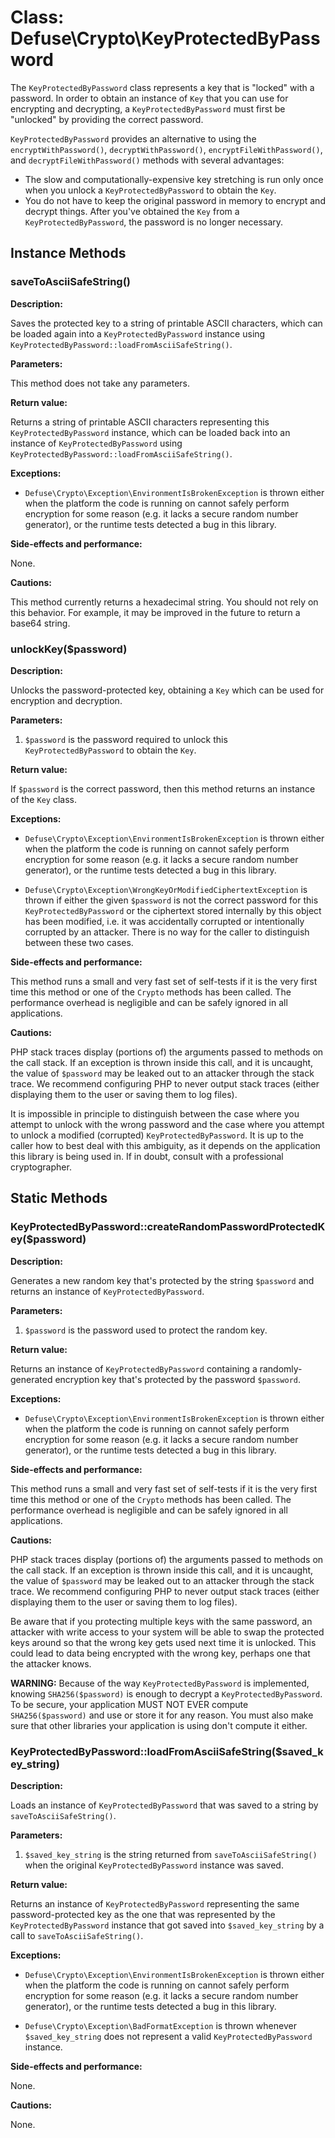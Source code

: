 Class: Defuse\Crypto\KeyProtectedByPassword
============================================

The `KeyProtectedByPassword` class represents a key that is "locked" with
a password. In order to obtain an instance of `Key` that you can use for
encrypting and decrypting, a `KeyProtectedByPassword` must first be "unlocked"
by providing the correct password.

`KeyProtectedByPassword` provides an alternative to using the
`encryptWithPassword()`, `decryptWithPassword()`, `encryptFileWithPassword()`,
and `decryptFileWithPassword()` methods with several advantages:

- The slow and computationally-expensive key stretching is run only once when
  you unlock a `KeyProtectedByPassword` to obtain the `Key`.
- You do not have to keep the original password in memory to encrypt and decrypt
  things. After you've obtained the `Key` from a `KeyProtectedByPassword`, the
  password is no longer necessary.

Instance Methods
-----------------

### saveToAsciiSafeString()

**Description:**

Saves the protected key to a string of printable ASCII characters, which can be
loaded again into a `KeyProtectedByPassword` instance using
`KeyProtectedByPassword::loadFromAsciiSafeString()`.

**Parameters:**

This method does not take any parameters.

**Return value:**

Returns a string of printable ASCII characters representing this
`KeyProtectedByPassword` instance, which can be loaded back into an instance of
`KeyProtectedByPassword` using
`KeyProtectedByPassword::loadFromAsciiSafeString()`.

**Exceptions:**

- `Defuse\Crypto\Exception\EnvironmentIsBrokenException` is thrown either when
  the platform the code is running on cannot safely perform encryption for some
  reason (e.g. it lacks a secure random number generator), or the runtime tests
  detected a bug in this library.

**Side-effects and performance:**

None.

**Cautions:**

This method currently returns a hexadecimal string. You should not rely on this
behavior. For example, it may be improved in the future to return a base64
string.

### unlockKey($password)

**Description:**

Unlocks the password-protected key, obtaining a `Key` which can be used for
encryption and decryption.

**Parameters:**

1. `$password` is the password required to unlock this `KeyProtectedByPassword`
   to obtain the `Key`.

**Return value:**

If `$password` is the correct password, then this method returns an instance of
the `Key` class.

**Exceptions:**

- `Defuse\Crypto\Exception\EnvironmentIsBrokenException` is thrown either when
  the platform the code is running on cannot safely perform encryption for some
  reason (e.g. it lacks a secure random number generator), or the runtime tests
  detected a bug in this library.

- `Defuse\Crypto\Exception\WrongKeyOrModifiedCiphertextException` is thrown if
  either the given `$password` is not the correct password for this
  `KeyProtectedByPassword` or the ciphertext stored internally by this object
  has been modified, i.e. it was accidentally corrupted or intentionally
  corrupted by an attacker. There is no way for the caller to distinguish
  between these two cases.

**Side-effects and performance:**

This method runs a small and very fast set of self-tests if it is the very first
time this method or one of the `Crypto` methods has been called. The performance
overhead is negligible and can be safely ignored in all applications.

**Cautions:**

PHP stack traces display (portions of) the arguments passed to methods on the
call stack. If an exception is thrown inside this call, and it is uncaught, the
value of `$password` may be leaked out to an attacker through the stack trace.
We recommend configuring PHP to never output stack traces (either displaying
them to the user or saving them to log files).

It is impossible in principle to distinguish between the case where you attempt
to unlock with the wrong password and the case where you attempt to unlock
a modified (corrupted) `KeyProtectedByPassword`. It is up to the caller how to
best deal with this ambiguity, as it depends on the application this library is
being used in. If in doubt, consult with a professional cryptographer.

Static Methods
---------------

### KeyProtectedByPassword::createRandomPasswordProtectedKey($password)

**Description:**

Generates a new random key that's protected by the string `$password` and
returns an instance of `KeyProtectedByPassword`.

**Parameters:**

1. `$password` is the password used to protect the random key.

**Return value:**

Returns an instance of `KeyProtectedByPassword` containing a randomly-generated
encryption key that's protected by the password `$password`.

**Exceptions:**

- `Defuse\Crypto\Exception\EnvironmentIsBrokenException` is thrown either when
  the platform the code is running on cannot safely perform encryption for some
  reason (e.g. it lacks a secure random number generator), or the runtime tests
  detected a bug in this library.

**Side-effects and performance:**

This method runs a small and very fast set of self-tests if it is the very first
time this method or one of the `Crypto` methods has been called. The performance
overhead is negligible and can be safely ignored in all applications.

**Cautions:**

PHP stack traces display (portions of) the arguments passed to methods on the
call stack. If an exception is thrown inside this call, and it is uncaught, the
value of `$password` may be leaked out to an attacker through the stack trace.
We recommend configuring PHP to never output stack traces (either displaying
them to the user or saving them to log files).

Be aware that if you protecting multiple keys with the same password, an
attacker with write access to your system will be able to swap the protected
keys around so that the wrong key gets used next time it is unlocked. This could
lead to data being encrypted with the wrong key, perhaps one that the attacker
knows.

**WARNING:** Because of the way `KeyProtectedByPassword` is implemented, knowing
`SHA256($password)` is enough to decrypt a `KeyProtectedByPassword`. To be
secure, your application MUST NOT EVER compute `SHA256($password)` and use or
store it for any reason. You must also make sure that other libraries your
application is using don't compute it either.

### KeyProtectedByPassword::loadFromAsciiSafeString($saved\_key\_string)

**Description:**

Loads an instance of `KeyProtectedByPassword` that was saved to a string by
`saveToAsciiSafeString()`.

**Parameters:**

1. `$saved_key_string` is the string returned from `saveToAsciiSafeString()`
   when the original `KeyProtectedByPassword` instance was saved.

**Return value:**

Returns an instance of `KeyProtectedByPassword` representing the same
password-protected key as the one that was represented by the
`KeyProtectedByPassword` instance that got saved into `$saved_key_string` by
a call to `saveToAsciiSafeString()`.

**Exceptions:**

- `Defuse\Crypto\Exception\EnvironmentIsBrokenException` is thrown either when
  the platform the code is running on cannot safely perform encryption for some
  reason (e.g. it lacks a secure random number generator), or the runtime tests
  detected a bug in this library.

- `Defuse\Crypto\Exception\BadFormatException` is thrown whenever
  `$saved_key_string` does not represent a valid `KeyProtectedByPassword`
  instance.

**Side-effects and performance:**

None.

**Cautions:**

None.
